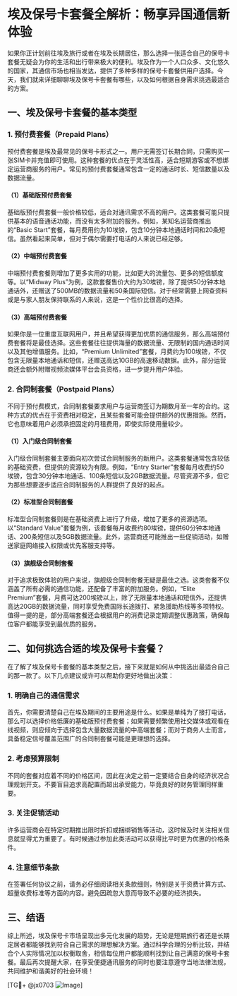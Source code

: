 # 埃及保号卡套餐全解析：畅享异国通信新体验

如果你正计划前往埃及旅行或者在埃及长期居住，那么选择一张适合自己的保号卡套餐无疑会为你的生活和出行带来极大的便利。埃及作为一个人口众多、文化悠久的国家，其通信市场也相当发达，提供了多种多样的保号卡套餐供用户选择。今天，我们就来详细聊聊埃及保号卡套餐有哪些，以及如何根据自身需求挑选最适合的方案。

## 一、埃及保号卡套餐的基本类型

### 1. 预付费套餐（Prepaid Plans）
预付费套餐是埃及最常见的保号卡形式之一。用户无需签订长期合同，只需购买一张SIM卡并充值即可使用。这种套餐的优点在于灵活性高，适合短期游客或不想绑定运营商服务的用户。常见的预付费套餐通常包含一定的通话时长、短信数量以及数据流量。

#### （1）基础版预付费套餐
基础版预付费套餐一般价格较低，适合对通讯需求不高的用户。这类套餐可能只提供基本的语音通话功能，而没有太多附加的服务。例如，某知名运营商推出的“Basic Start”套餐，每月费用约为10埃镑，包含10分钟本地通话时间和20条短信。虽然看起来简单，但对于偶尔需要打电话的人来说已经足够。

#### （2）中端预付费套餐
中端预付费套餐则增加了更多实用的功能，比如更大的流量包、更多的短信额度等。以“Midway Plus”为例，这款套餐售价大约为30埃镑，除了提供50分钟本地通话外，还赠送了500MB的数据流量和50条国际短信。对于经常需要上网查资料或是与家人朋友保持联系的人来说，这是一个性价比很高的选择。

#### （3）高端预付费套餐
如果你是一位重度互联网用户，并且希望获得更加优质的通信服务，那么高端预付费套餐将是最佳选择。这些套餐往往提供海量的数据流量、无限制的国内通话时间以及其他增值服务。比如，“Premium Unlimited”套餐，月费约为100埃镑，不仅包含无限量本地通话和短信，还赠送高达10GB的高速移动数据。此外，部分运营商还会额外附赠视频流媒体平台会员资格，进一步提升用户体验。

### 2. 合同制套餐（Postpaid Plans）
不同于预付费模式，合同制套餐要求用户与运营商签订为期数月至一年的合约。这种方式的优点在于资费相对稳定，且某些套餐可能会提供额外的优惠措施。然而，它也意味着用户必须承担固定的月租费用，即使实际使用量较少。

#### （1）入门级合同制套餐
入门级合同制套餐主要面向初次尝试合同制服务的新用户。这类套餐通常包含较低的基础资费，但提供的资源较为有限。例如，“Entry Starter”套餐每月收费约50埃镑，包含30分钟本地通话、100条短信以及2GB数据流量。尽管资源不多，但它为那些想要逐步适应合同制服务的人群提供了良好的起点。

#### （2）标准型合同制套餐
标准型合同制套餐则是在基础资费上进行了升级，增加了更多的资源选项。以“Standard Value”套餐为例，该套餐每月收费约80埃镑，提供60分钟本地通话、200条短信以及5GB数据流量。此外，运营商还可能推出一些促销活动，如赠送家庭网络接入权限或优先客服支持等。

#### （3）旗舰级合同制套餐
对于追求极致体验的用户来说，旗舰级合同制套餐无疑是最佳之选。这类套餐不仅涵盖了所有必需的通信功能，还配备了丰富的附加服务。例如，“Elite Premium”套餐，月费可达200埃镑以上，除了无限量本地通话和短信外，还提供高达20GB的数据流量，同时享受免费国际长途拨打、紧急援助热线等多项特权。值得一提的是，部分高端套餐还会根据用户的消费记录定期调整优惠政策，确保每位客户都能享受到最优质的服务。

## 二、如何挑选合适的埃及保号卡套餐？

在了解了埃及保号卡套餐的基本类型之后，接下来就是如何从中挑选出最适合自己的那一款了。以下几点建议或许可以帮助你更好地做出决策：

### 1. 明确自己的通信需求
首先，你需要清楚自己在埃及期间的主要用途是什么。如果是单纯为了接打电话，那么可以选择价格低廉的基础版预付费套餐；如果需要频繁使用社交媒体或观看在线视频，则应倾向于选择包含大量数据流量的中高端套餐；而对于商务人士而言，具备稳定信号覆盖范围广的合同制套餐可能是更理想的选择。

### 2. 考虑预算限制
不同的套餐对应着不同的价格区间，因此在决定之前一定要结合自身的经济状况合理规划开支。不要盲目追求高配置而超出承受能力，毕竟良好的财务管理同样重要。

### 3. 关注促销活动
许多运营商会在特定时期推出限时折扣或捆绑销售等活动，这时候及时关注相关信息就显得尤为重要了。有时候通过参加此类活动可以获得比平时更为优惠的价格条件。

### 4. 注意细节条款
在签署任何协议之前，请务必仔细阅读相关条款细则，特别是关于资费计算方式、超量收费标准等方面的内容。避免因疏忽大意而导致不必要的经济损失。

## 三、结语

综上所述，埃及保号卡市场呈现出多元化发展的趋势，无论是短期旅行者还是长期定居者都能够找到符合自己需求的理想解决方案。通过科学合理的分析比较，并结合个人实际情况加以权衡取舍，相信每位用户都能顺利找到让自己满意的保号卡套餐。最后再次提醒大家，在享受便捷通讯服务的同时也要注意遵守当地法律法规，共同维护和谐美好的社会环境！

[TG💪+ @jx0703 ![Image](https://github.com/user-attachments/assets/dbca1d08-cadb-493c-b0ec-ad6f7a83f270)]